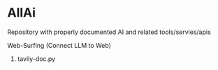 # AllAi
 Repository with properly documented AI and related tools/servies/apis

 Web-Surfing (Connect LLM to Web)
 1) tavily-doc.py
